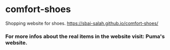 # comfort-shoes
Shopping website for shoes.
https://sbai-salah.github.io/comfort-shoes/
### For more infos about the real items in the website visit: Puma's website.

